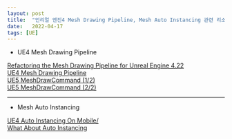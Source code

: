 ```yaml
---
layout: post
title:  "언리얼 엔진4 Mesh Drawing Pipeline, Mesh Auto Instancing 관련 리소스"
date:   2022-04-17
tags: [UE]
---
```


- UE4 Mesh Drawing Pipeline     
                 
[Refactoring the Mesh Drawing Pipeline for Unreal Engine 4.22](https://youtu.be/qx1c190aGhs)              
[UE4 Mesh Drawing Pipeline](https://docs.unrealengine.com/4.27/en-US/ProgrammingAndScripting/Rendering/MeshDrawingPipeline/)          
[UE5 MeshDrawCommand (1/2)](https://scahp.tistory.com/74?category=848072)               
[UE5 MeshDrawCommand (2/2)](https://scahp.tistory.com/75?category=848)             
                
---------------------------    

- Mesh Auto Instancing      
        
[UE4 Auto Instancing On Mobile/](https://docs.unrealengine.com/4.27/en-US/SharingAndReleasing/Mobile/Rendering/HowTo/AutoInstancingOnMobile/)             
[What About Auto Instancing](https://forums.unrealengine.com/t/what-about-auto-instancing/131775/6)           
           